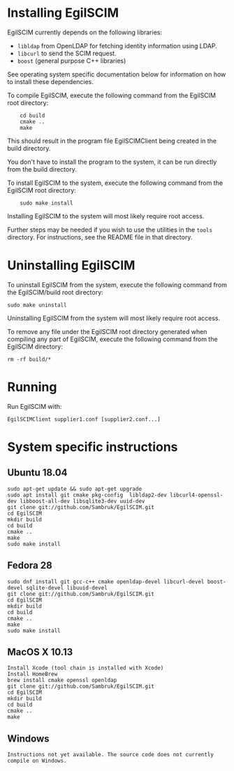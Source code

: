 # Installing EgilSCIM

EgilSCIM currently depends on the following libraries:

* `libldap` from OpenLDAP for fetching identity information using LDAP.
* `libcurl` to send the SCIM request.
* `boost` (general purpose C++ libraries)

See operating system specific documentation below for information
on how to install these dependencies.

To compile EgilSCIM, execute the following command from the
EgilSCIM root directory:

```
    cd build
    cmake ..
    make
```

This should result in the program file EgilSCIMClient being
created in the build directory.

You don't have to install the program to the system, it can be
run directly from the build directory.

To install EgilSCIM to the system, execute the following command
from the EgilSCIM root directory:

```
    sudo make install
```

Installing EgilSCIM to the system will most likely require root
access.

Further steps may be needed if you wish to use the utilities in
the ```tools``` directory. For instructions, see the README file
in that directory.

# Uninstalling EgilSCIM

To uninstall EgilSCIM from the system, execute the following
command from the EgilSCIM/build root directory:

```
sudo make uninstall
```

Uninstalling EgilSCIM from the system will most likely require root
access.

To remove any file under the EgilSCIM root directory generated when
compiling any part of EgilSCIM, execute the following command from
the EgilSCIM directory:

```
rm -rf build/*
```

# Running

Run EgilSCIM with:

```EgilSCIMClient supplier1.conf [supplier2.conf...]```

# System specific instructions

## Ubuntu 18.04
    sudo apt-get update && sudo apt-get upgrade
    sudo apt install git cmake pkg-config  libldap2-dev libcurl4-openssl-dev libboost-all-dev libsqlite3-dev uuid-dev
    git clone git://github.com/Sambruk/EgilSCIM.git
    cd EgilSCIM
    mkdir build
    cd build
    cmake ..
    make
    sudo make install

## Fedora 28
    sudo dnf install git gcc-c++ cmake openldap-devel libcurl-devel boost-devel sqlite-devel libuuid-devel
    git clone git://github.com/Sambruk/EgilSCIM.git
    cd EgilSCIM
    mkdir build
    cd build
    cmake ..
    make
    sudo make install
    
## MacOS X 10.13
    Install Xcode (tool chain is installed with Xcode)
    Install HomeBrew
    brew install cmake openssl openldap
    git clone git://github.com/Sambruk/EgilSCIM.git
    cd EgilSCIM
    mkdir build
    cd build
    cmake ..
    make

## Windows
    Instructions not yet available. The source code does not currently compile on Windows.

